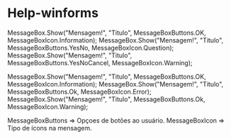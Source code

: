 # Help-winforms

MessageBox.Show("Mensagem!", "Titulo", MessageBoxButtons.OK, MessageBoxIcon.Information);
MessageBox.Show("Mensagem!", "Titulo", MessageBoxButtons.YesNo, MessageBoxIcon.Question);
MessageBox.Show("Mensagem!", "Titulo", MessageBoxButtons.YesNoCancel, MessageBoxIcon.Warning);

MessageBox.Show("Mensagem!", "Titulo", MessageBoxButtons.OK, MessageBoxIcon.Information);
MessageBox.Show("Mensagem!", "Titulo", MessageBoxButtons.Ok, MessageBoxIcon.Error);
MessageBox.Show("Mensagem!", "Titulo", MessageBoxButtons.Ok, MessageBoxIcon.Warning);


MessageBoxButtons => Opçoes de botões ao usuário.
MessageBoxIcon => Tipo de ícons na mensagem.
